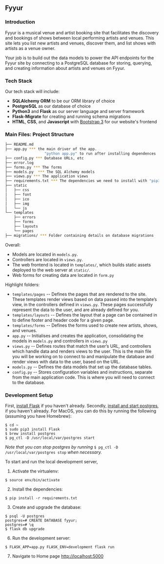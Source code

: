 Fyyur
-----

### Introduction

Fyyur is a musical venue and artist booking site that facilitates the discovery and bookings of shows between local performing artists and venues. This site lets you list new artists and venues, discover them, and list shows with artists as a venue owner.

Your job is to build out the data models to power the API endpoints for the Fyyur site by connecting to a PostgreSQL database for storing, querying, and creating information about artists and venues on Fyyur.

### Tech Stack

Our tech stack will include:

* **SQLAlchemy ORM** to be our ORM library of choice
* **PostgreSQL** as our database of choice
* **Python3** and **Flask** as our server language and server framework
* **Flask-Migrate** for creating and running schema migrations
* **HTML**, **CSS**, and **Javascript** with [Bootstrap 3](https://getbootstrap.com/docs/3.4/customize/) for our website's frontend

### Main Files: Project Structure

  ```sh
  ├── README.md
  ├── app.py *** the main driver of the app. 
                    "python app.py" to run after installing dependences
  ├── config.py *** Database URLs, etc
  ├── error.log
  ├── forms.py *** The forms
  ├── models.py  *** The SQL Alchemy models
  ├── views.py *** The application views
  ├── requirements.txt *** The dependencies we need to install with "pip3 install -r requirements.txt"
  ├── static
  │   ├── css 
  │   ├── font
  │   ├── ico
  │   ├── img
  │   └── js
  └── templates
      ├── errors
      ├── forms
      ├── layouts
      └── pages
  ├── migrations/ *** Folder containing details on database migrations
  ```

Overall:
* Models are located in `models.py`.
* Controllers are located in `views.py`.
* The web frontend is located in `templates/`, which builds static assets deployed to the web server at `static/`.
* Web forms for creating data are located in `form.py`


Highlight folders:
* `templates/pages` --  Defines the pages that are rendered to the site. These templates render views based on data passed into the template’s view, in the controllers defined in `views.py`. These pages successfully represent the data to the user, and are already defined for you.
* `templates/layouts` --  Defines the layout that a page can be contained in to define footer and header code for a given page.
* `templates/forms` --  Defines the forms used to create new artists, shows, and venues.
* `app.py` --  Initialises and creates the application, consolidating the models in `models.py` and controllers in `views.py`
* `views.py` --  Defines routes that match the user’s URL, and controllers which handle data and renders views to the user. This is the main file you will be working on to connect to and manipulate the database and render views with data to the user, based on the URL.
* `models.py` --  Defines the data models that set up the database tables.
* `config.py` --  Stores configuration variables and instructions, separate from the main application code. This is where you will need to connect to the database.

### Development Setup

First, [install Flask](http://flask.pocoo.org/docs/1.0/installation/#install-flask) if you haven't already. Secondly, [install and start postgres](https://classroom.udacity.com/nanodegrees/nd0044/parts/216c669c-5e62-43a1-bcb9-8a8e5eca972a/modules/43f34772-8032-4851-938b-d952bbfc7f1c/lessons/e9a00338-ff0d-415b-b382-25d445e529a1/concepts/5211128a-28f0-4e57-b181-ec28afb84ae6), if you haven't already. For MacOS, you can do this by running the following (assuming you have Homebrew):

  ```
  $ cd ~
  $ sudo pip3 install Flask
  $ brew install postgres
  $ pg_ctl -D /usr/local/var/postgres start
  ```

_Note that you can stop postgres by running_ `$ pg_ctl -D /usr/local/var/postgres stop` _when necessary._

To start and run the local development server,

1. Activate the virtualenv:
  ```
  $ source env/bin/activate
  ```

2. Install the dependencies:
  ```
  $ pip install -r requirements.txt
  ```

3. Create and upgrade the database:
```
$ psql -U postgres
postgres=# CREATE DATABASE fyyur;
postgres=# \q
$ flask db upgrade
```

6. Run the development server:
  ```
  $ FLASK_APP=app.py FLASK_ENV=development flask run
  ```

7. Navigate to Home page [http://localhost:5000](http://localhost:5000)
